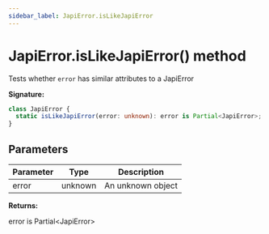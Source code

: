 ```yaml
---
sidebar_label: JapiError.isLikeJapiError
---
```


# JapiError.isLikeJapiError() method

Tests whether `error` has similar attributes to a JapiError

**Signature:**

```typescript
class JapiError {
  static isLikeJapiError(error: unknown): error is Partial<JapiError>;
}
```

## Parameters

| Parameter | Type    | Description       |
| --------- | ------- | ----------------- |
| error     | unknown | An unknown object |

**Returns:**

error is Partial&lt;JapiError&gt;
